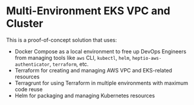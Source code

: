 # Multi-Environment EKS VPC and Cluster

This is a proof-of-concept solution that uses:

- Docker Compose as a local environment to free up DevOps Engineers from managing tools like `aws` CLI, `kubectl`, `helm`, `heptio-aws-authenticator`, `terraform`, etc.
- Terraform for creating and managing AWS VPC and EKS-related resources
- Terragrunt for using Terraform in multiple environments with maximum code reuse
- Helm for packaging and managing Kubernetes resources
